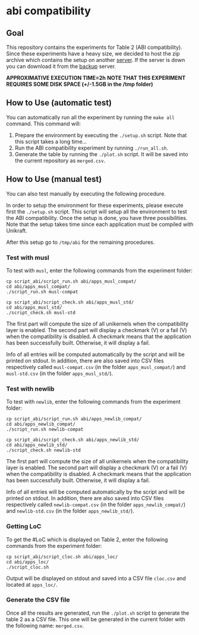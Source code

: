 # abi compatibility

## Goal

This repository contains the experiments for Table 2 (ABI
compatibility). Since these experiments have a heavy size, we decided
to host the zip archive which contains the setup on another [server].
If the server is down you can download it from the [backup] server.

[Unikraft]: https://github.com/unikraft/unikraft
[server]: http://releases.unikraft.org/.eurosys21/abi.zip
[backup]: https://people.montefiore.uliege.be/gain/unikraft/abi.zip


**APPROXIMATIVE EXECUTION TIME=2h**
**NOTE THAT THIS EXPERIMENT REQUIRES SOME DISK SPACE (+/-1.5GB in the /tmp folder)**

## How to Use (automatic test)

You can automatically run all the experiment by running the `make all`
command. This command will:

1. Prepare the environment by executing the `./setup.sh` script. Note
that this script takes a long time...
2. Run the ABI compatibility experiment by running `./run_all.sh`. 
3. Generate the table by running the `./plot.sh` script. It will be
saved into the current repository as `merged.csv`.

## How to Use (manual test)

You can also test manually by executing the following procedure.

In order to setup the environment for these experiments, please
execute first the `./setup.sh` script. This script will setup all the
environment to test the ABI compatibility. Once the setup is done, you
have three possibilities. Note that the setup takes time since each
application must be compiled with Unikraft.

After this setup go to `/tmp/abi` for the remaining procedures.

### Test with musl

To test with `musl`, enter the following commands from the experiment
folder:
```
cp script_abi/script_run.sh abi/apps_musl_compat/
cd abi/apps_musl_compat/
./script_run.sh musl-compat

cp script_abi/script_check.sh abi/apps_musl_std/
cd abi/apps_musl_std/
./script_check.sh musl-std
```

The first part will compute the size of all unikernels when the
compatibility layer is enabled.
The second part will display a checkmark (V) or a fail (V) when the
compatibility is disabled. A checkmark means that the application has
been successfully built. Otherwise, it will display a fail.

Info of all entries will be computed automatically by the script and
will be printed on stdout. In addition, there are also saved into
CSV files respectively called `musl-compat.csv` (in the folder
`apps_musl_compat/`) and `musl-std.csv` (in the folder
`apps_musl_std/`).


### Test with newlib

To test with `newlib`, enter the following commands from the experiment
folder:
```
cp script_abi/script_run.sh abi/apps_newlib_compat/
cd abi/apps_newlib_compat/
./script_run.sh newlib-compat

cp script_abi/script_check.sh abi/apps_newlib_std/
cd abi/apps_newlib_std/
./script_check.sh newlib-std
```

The first part will compute the size of all unikernels when the
compatibility layer is enabled.
The second part will display a checkmark (V) or a fail (V) when the
compatibility is disabled. A checkmark means that the application has
been successfully built. Otherwise, it will display a fail.

Info of all entries will be computed automatically by the script and
will be printed on stdout. In addition, there are also saved into
CSV files respectively called `newlib-compat.csv` (in the folder
`apps_newlib_compat/`) and `newlib-std.csv` (in the folder
`apps_newlib_std/`).

### Getting LoC

To get the #LoC which is displayed on Table 2, enter the following
commands from the experiment folder:
```
cp script_abi/script_cloc.sh abi/apps_loc/
cd abi/apps_loc/
./script_cloc.sh
```
Output will be displayed on stdout and saved into a CSV file
`cloc.csv` and located at `apps_loc/`.

### Generate the CSV file

Once all the results are generated, run the `./plot.sh` script to
generate the table 2 as a CSV file. This one will be generated in the
current folder with the following name: `merged.csv`.
